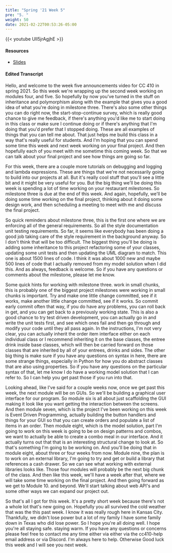 ```yaml
---
title: "Spring '21 Week 5"
pre: "5. "
weight: 50
date: 2021-02-22T00:53:26-05:00
---
```


{{< youtube UIl5jrAgjhE >}}

#### Resources

* <a href="slides" target="_blank">Slides</a>

#### Edited Transcript

Hello, and welcome to the week five announcements video for CC 410 in spring 2021. So this week we're wrapping up the second week working on modules four, and five. So hopefully by now you've turned in the stuff on inheritance and polymorphism along with the example that gives you a good idea of what you're doing in milestone three. There's also some other things you can do right now, the start-stop-continue survey, which is really good chance to give me feedback, if there's anything you'd like me to start doing in this class or make sure I continue doing or if there's anything that I'm doing that you'd prefer that I stopped doing. These are all examples of things that you can tell me about. That just helps me build this class in a way that's really useful for students. And I'm hoping that you can spend some time this week and next week working on your final project. And then hopefully each of you meet with me sometime this coming week. So that we can talk about your final project and see how things are going so far. 

For this week, there are a couple more tutorials on debugging and logging and lambda expressions. These are things that we're not necessarily going to build into our projects at all. But it's really cool stuff that you'll see a little bit and it might be very useful for you. But the big thing we'll be doing this week is spending a lot of time working on your restaurant milestones. So milestone three is due at the end of this week. And again, hopefully, we'll be doing some time working on the final project, thinking about it doing some design work, and then scheduling a meeting to meet with me and discuss the final project. 

So quick reminders about milestone three, this is the first one where we are enforcing all of the general requirements. So all the style documentation unit testing requirements. So far, it seems like everybody has been doing a good job taking care of the style requirement in the background anyway. So I don't think that will be too difficult. The biggest thing you'll be doing is adding some inheritance to this project refactoring some of your classes, updating some unit tests and then updating the UML diagram to match. This one is about 1500 lines of code. I think it was about 1000 new and maybe 500 lines of code that I actually removed from my model solution when I did this. And as always, feedback is welcome. So if you have any questions or comments about the milestone, please let me know. 

Some quick hints for working with milestone three. work in small chunks, this is probably one of the biggest project milestones were working in small chunks is important. Try and make one little change committed, see if it works, make another little change committed, see if it works. So commit early commit often that way, if you do have any problems, you can roll back in get, and you can get back to a previously working state. This is also a good chance to try test driven development, you can actually go in and write the unit tests first, and see which ones fail and then go through and modify your code until they all pass again. In the instructions, I'm not very clear, you can actually inherit the order item interface either on each individual class or I recommend inheriting it on the base classes, the entree drink inside base classes, which will then be carried forward on those classes that are inherited by all of your entrees, drinks and sides. The other big thing is make sure if you have any questions on syntax in here, there are some strange things, especially in Python for how you do abstract classes that are also using properties. So if you have any questions on the particular syntax of that, let me know I do have a working model solution that I can refer to. So I can help you get past those if you run into that. 

Looking ahead, like I've said for a couple weeks now, once we get past this week, the next module will be on GUIs. So we'll be building a graphical user interface for our program. So module six is all about just scaffolding the GUI making it look like you want getting the interaction between the screens. And then module seven, which is the project I've been working on this week is Event Driven Programming, actually building the button handlers and things for your GUI so that you can create orders and populate a list of items in an order. Then module eight, which is the model solution, part I'm going to work on this week is going to be on design patterns and combos, we want to actually be able to create a combo meal in our interface. And it actually turns out that that is an interesting structural change to look at. So that's something I'm going to be working on. And you'll be doing that in module eight, about three or four weeks from now. Module nine, the plan is to work on an external library, I'm going to try and get or build a library that references a cash drawer. So we can see what working with external libraries looks like. Those four modules will probably be the next big chunk of the class. And then like this week, we'll have a week after that, where we will take some time working on the final project. And then going forward as we get to Module 10. and beyond. We'll start talking about web API's and some other ways we can expand our project out. 

So that's all I got for this week. It's a pretty short week because there's not a whole lot that's new going on. Hopefully you all survived the cold weather that was the this past week. I know it was really rough here in Kansas City. Thankfully, we didn't lose power but a lot of my family I have some family down in Texas who did lose power. So I hope you're all doing well. I hope you're all staying safe. staying warm. If you have any questions or concerns please feel free to contact me any time either via either via the cc410-help email address or via Discord. I'm always here to help. Otherwise Good luck this week and I will see you next week. 

